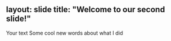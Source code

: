 layout: slide
title: "Welcome to our second slide!"
---
Your text
Some cool new words about what I did
